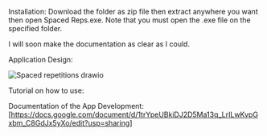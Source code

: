 


Installation:
Download the folder as zip file then extract anywhere you want then open Spaced Reps.exe. Note that you must open the .exe file on the specified folder.

I will soon make the documentation as clear as I could.



Application Design:


![Spaced repetitions drawio](https://github.com/linuxlaber/Spaced-Reps/assets/170599771/c4712be9-2d81-4cb8-a2d0-341ebf6a0539)



Tutorial on how to use:



Documentation of the App Development:
[https://docs.google.com/document/d/1trYpeUBkiDJ2D5Ma13q_LrILwKvpGxbm_C8GdJx5yXo/edit?usp=sharing]






